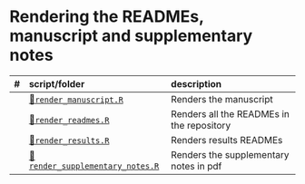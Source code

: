 
# Rendering the READMEs, manuscript and supplementary notes

| \# | script/folder                                                   | description                               |
| :- | :-------------------------------------------------------------- | :---------------------------------------- |
|    | [📄`render_manuscript.R`](render_manuscript.R)                   | Renders the manuscript                    |
|    | [📄`render_readmes.R`](render_readmes.R)                         | Renders all the READMEs in the repository |
|    | [📄`render_results.R`](render_results.R)                         | Renders results READMEs                   |
|    | [📄`render_supplementary_notes.R`](render_supplementary_notes.R) | Renders the supplementary notes in pdf    |
